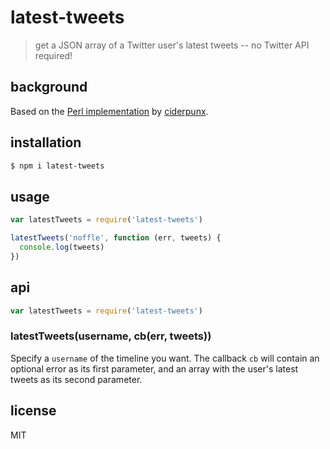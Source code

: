 # latest-tweets

> get a JSON array of a Twitter user's latest tweets -- no Twitter API required!


## background

Based on the [Perl implementation](http://perlmonks.org/?node_id=1039382) by
[ciderpunx](http://perlmonks.org/?node_id=373188).


## installation

```sh
$ npm i latest-tweets
```

## usage

```js
var latestTweets = require('latest-tweets')

latestTweets('noffle', function (err, tweets) {
  console.log(tweets)
})
```


## api

```js
var latestTweets = require('latest-tweets')
```

### latestTweets(username, cb(err, tweets))

Specify a `username` of the timeline you want. The callback `cb` will contain an
optional error as its first parameter, and an array with the user's latest
tweets as its second parameter.


## license

MIT

